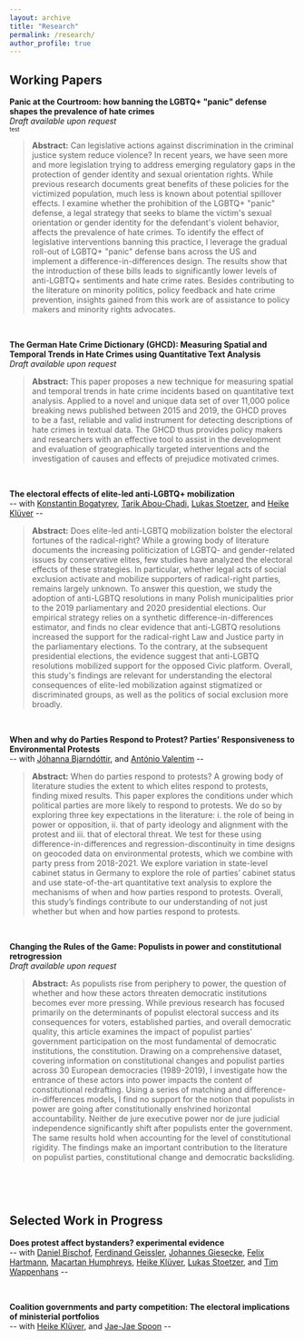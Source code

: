 ```yaml
---
layout: archive
title: "Research"
permalink: /research/
author_profile: true
---
```

## **Working Papers**
**Panic at the Courtroom: how banning the LGBTQ+ "panic" defense shapes the prevalence of hate crimes**  
*Draft available upon request*  
 <font size="1"> test </font> 
> **Abstract:** Can legislative actions against discrimination in the criminal justice system reduce violence? In recent years, we have seen more and more legislation trying to address emerging regulatory gaps in the protection of gender identity and sexual orientation rights. While previous research documents great benefits of these policies for the victimized population, much less is known about potential spillover effects. I examine whether the prohibition of the LGBTQ+ "panic" defense, a legal strategy that seeks to blame the victim's sexual orientation or gender identity for the defendant's violent behavior, affects the prevalence of hate crimes. To identify the effect of legislative interventions banning this practice, I leverage the gradual roll-out of LGBTQ+ "panic" defense bans across the US and implement a difference-in-differences design. The results show that the introduction of these bills leads to significantly lower levels of anti-LGBTQ+ sentiments and hate crime rates. Besides contributing to the literature on minority politics, policy feedback and hate crime prevention, insights gained from this work are of assistance to policy makers and minority rights advocates.
<p>&nbsp;</p>   

**The German Hate Crime Dictionary (GHCD): Measuring Spatial and Temporal Trends in Hate Crimes using Quantitative Text Analysis**   
*Draft available upon request*   
> **Abstract:** This paper proposes a new technique for measuring spatial and temporal trends in hate crime incidents based on quantitative text analysis. Applied to a novel and unique data set of over 11,000 police breaking news published between 2015 and 2019, the GHCD proves to be a fast, reliable and valid instrument for detecting descriptions of hate crimes in textual data. The GHCD thus provides policy makers and researchers with an effective tool to assist in the development and evaluation of geographically targeted interventions and the investigation of causes and effects of prejudice motivated crimes.  
<p>&nbsp;</p>  

**The electoral effects of elite-led anti-LGBTQ+ mobilization**    
-- with [Konstantin Bogatyrev](https://sites.google.com/view/konstantin-bogatyrev/), [Tarik Abou-Chadi](https://www.tarikabouchadi.net/), [Lukas Stoetzer](http://lukas-stoetzer.org/), and [Heike Klüver](http://www.heike-kluever.com/) --     
> **Abstract:** Does elite-led anti-LGBTQ mobilization bolster the electoral fortunes of the radical-right? 
While a growing body of literature documents the increasing politicization of LGBTQ- and gender-related issues by conservative elites, few studies have analyzed the electoral effects of these strategies. In particular, whether legal acts of social exclusion activate and mobilize supporters of radical-right parties, remains largely unknown. To answer this question, we study the adoption of anti-LGBTQ resolutions in many Polish municipalities prior to the 2019 parliamentary and 2020 presidential elections. Our empirical strategy relies on a synthetic difference-in-differences estimator, and finds no clear evidence that anti-LGBTQ resolutions increased the support for the radical-right Law and Justice party in the parliamentary elections. To the contrary, at the subsequent presidential elections, the evidence suggest that anti-LGBTQ resolutions mobilized support for the opposed Civic platform. Overall, this study's findings are relevant for understanding the electoral consequences of elite-led mobilization against stigmatized or discriminated groups, as well as the politics of social exclusion more broadly.  
<p>&nbsp;</p>  

**When and why do Parties Respond to Protest? Parties’ Responsiveness to Environmental Protests**   
-- with [Jóhanna Bjarndóttir](https://www.sowi.hu-berlin.de/en/lehrbereiche-en/comppol-en/team-comparative-politics/johanna-yr-bjarnadottir), and [António Valentim](https://antoniovalentim.github.io) --   
> **Abstract:** When do parties respond to protests? A growing body of literature studies the extent to which elites respond to protests, finding mixed results. This paper explores the conditions under which political parties are more likely to respond to protests. We do so by exploring three key expectations in the literature: i. the role of being in power or opposition, ii. that of party ideology and alignment with the protest and iii. that of electoral threat. We test for these using difference-in-differences and regression-discontinuity in time designs on geocoded data on environmental protests, which we combine with party press from 2018-2021. We explore variation in state-level cabinet status in Germany to explore the role of parties’ cabinet status and use state-of-the-art quantitative text analysis to explore the mechanisms of when and how parties respond to protests. Overall, this study’s findings contribute to our understanding of not just whether but when and how parties respond to protests.  
<p>&nbsp;</p>  

**Changing the Rules of the Game: Populists in power and constitutional retrogression**  
*Draft available upon request*   
> **Abstract:** As populists rise from periphery to power, the question of whether and how these actors threaten democratic institutions becomes ever more pressing. While previous research has focused primarily on the determinants of populist electoral success and its consequences for voters, established parties, and overall democratic quality, this article examines the impact of populist parties' government participation on the most fundamental of democratic institutions, the constitution. Drawing on a comprehensive dataset, covering information on constitutional changes and populist parties across 30 European democracies (1989-2019), I investigate how the entrance of these actors into power impacts the content of constitutional redrafting. Using a series of matching and difference-in-differences models, I find no support for the notion that populists in power are going after constitutionally enshrined horizontal accountability. Neither de jure executive power nor de jure judicial independence significantly shift after populists enter the government. The same results hold when accounting for the level of constitutional rigidity. The findings make an important contribution to the literature on populist parties, constitutional change and democratic backsliding.
<p>&nbsp;</p>  
<p>&nbsp;</p>  


## **Selected Work in Progress**  
<!--- **Same in all but name? The effects of same-sex partnership recognition rights on public attitudes: Experimental Evidence**    
> **Abstract:** Do parallel institutions promote backlash against marginalized groups? While observational studies regularly find marriage equality to increase support for gays and lesbians, same-sex registered partnership tends to either be unrelated or even promote prejudiced attitudes and behavior. In this preregistered survey experiment, I study the individual level mechanism underlying this phenomenon. I argue that integrating minorities into existing benefits will positively affect attitudes toward these groups and increase support for the proposed policy by decreasing perceptions of (a) inter-group differences, (b) realistic, but not symbolic, threat, and (c) a minority-oriented policy motivation. Yet, I predict this effect to be weaker for the introduction of exclusive new benefits. To test my expectations, I run an experimental vignette study in Turkey (N=1500) and randomly assign respondents to one of two hypothetical scenarios (i.e., extension to marriage equality versus introduction of same-sex registered partnership rights) or a control condition. The results have important implications for the broader literature on minority rights and policy feedback, as well as for policy makers that seek ways to prevent backlash.
<p>&nbsp;</p>)
-->

**Does protest affect bystanders? experimental evidence**   
-- with [Daniel Bischof](https://www.danbischof.com), [Ferdinand Geissler](https://www.sowi.hu-berlin.de/de/lehrbereiche/empisoz/a-z/geisslerferdinand), [Johannes Giesecke](https://www.sowi.hu-berlin.de/de/lehrbereiche/empisoz/a-z/giesecke), [Felix Hartmann](http://hartmannfelix.github.io), [Macartan Humphreys](https://macartan.github.io), [Heike Klüver](http://www.heike-kluever.com/), [Lukas Stoetzer](http://lukas-stoetzer.org/), and [Tim Wappenhans](https://www.timwappenhans.com) --  
<p>&nbsp;</p>  

**Coalition governments and party competition: The electoral implications of ministerial portfolios**  
-- with [Heike Klüver](http://www.heike-kluever.com/), and [Jae-Jae Spoon](https://www.jaejaespoon.com) --  
